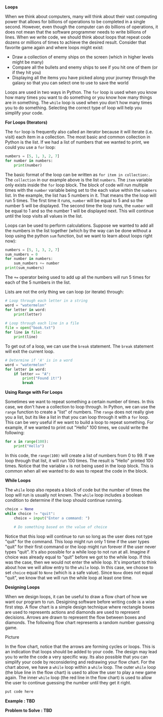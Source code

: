 **Loops**

When we think about computers, many will think about their vast computing power that allows for billions of operations to be completed in a single second.  However, even though the computer can do billions of operations, it does not mean that the software programmer needs to write billions of lines.  When we write code, we should think about loops that repeat code dozens or millions of times to achieve the desired result.  Consider that favorite game again and where loops might exist:

- Draw a collection of enemy ships on the screen (which in higher levels might be many)
- Compare all the bullets and enemy ships to see if you hit one of them (or if they hit you)
- Displaying all the items you have picked along your journey through the galaxy so that you can select one to use to save the world

Loops are used in two ways in Python.  The `for` loop is used when you know how many times you want to do something or you know how many things are in something.  The `while` loop is used when you don't how many times you to do something.  Selecting the correct type of loop will help you simplify your code.

**For Loops (Iterators)**

The `for` loop is frequently also called an iterator because it will iterate (i.e. visit) each item in a collection.  The most basic and common collection in Python is the list.  If we had a list of numbers that we wanted to print, we could you use a `for` loop:

```python
numbers = [5, 1, 3, 2, 7]
for number in numbers:
    print(number)
```

The basic format of the loop can be written as `for item in collection:`.  The `collection` in our example above is the list `numbers`.  The `item` variable only exists inside the `for` loop block.  The block of code will run multiple times with the `number` variable being set to the each value within the `numbers` list.  In the example, the list has 5 numbers in it.  That means the the loop will run 5 times.  The first time it runs, `number` will be equal to 5 and so the number 5 will be displayed.  The second time the loop runs, the `number` will be equal to 1 and so the number 1 will be displayed next.  This will continue until the loop visits all values in the list.

Loops can be used to perform calculations.  Suppose we wanted to add all the numbers in the list together (which by the way can be done without a loop using the python `sum` function, but we want to learn about loops right now):

```python
numbers = [5, 1, 3, 2, 7]
sum_numbers = 0
for number in numbers:
    sum_numbers += number
print(sum_numbers)
```

The `+=` operator being used to add up all the numbers will run 5 times for each of the 5 numbers in the list.

Lists are not the only thing we can loop (or iterate) through:

```python
# Loop through each letter in a string
word = "watermelon"
for letter in word:
    print(letter)
    
# Loop through each line in a file
file = open("book.txt")
for line in file:
	print(line)
```

To get out of a loop, we can use the `break` statement.  The `break` statement will exit the current loop.

```python
# Determine if 'A' is in a word
word = "watermelon"
for letter in word:
    if letter == "A":
        print("Found it!")
        break 
```

**Using Range with For Loops**

Sometimes we want to repeat something a certain number of times.  In this case, we don't have a collection  to loop through.  In Python, we can use the `range` function to create a "list" of numbers.  The `range` does not really give you a list, but its like a list in that you can loop through it with a `for` loop.  This can be very useful if we want to build a loop to repeat something.  For example, if we wanted to print out "Hello" 100 times, we could write the following:

```python
for x in range(100):
    print("Hello")
```

In this code, the `range(100)` will create a list of numbers from 0 to 99.  If we loop through that list, it will run 100 times.  The result is "Hello" printed 100 times.  Notice that the variable `x` is not being used in the loop block.  This is common when all we wanted to do was to repeat the code in the block.

**While Loops**

The `while` loop also repeats a block of code but the number of times the loop will run is usually not known.  The `while` loop includes a boolean condition to determine if the loop should continue running.

```python
choice = None
while choice != "quit":
    choice = input("Enter a command: ")
    
    # Do something based on the value of choice
```

Notice that this loop will continue to run so long as the user does not type "quit" for the command.  This loop might run only 1 time if the user types "quit" for their first command or the loop might run forever if the user never types "quit".  It's also possible for a while loop to not run at all.  Imagine if choice was already equal to "quit" before we got to the while loop.  If this was the case, then we would not enter the while loop.  It's important to think about how we will allow entry to the `while` loop.  In this case, we choose to set `choice` equal to `None` (which is a safe value).  Since `None` does not equal "quit", we know that we will run the while loop at least one time. 

**Designing Loops**

When we design loops, it can be useful to draw a flow chart of how we want our program to run.  Desigining software before writing code is a wise first step.  A flow chart is a simple design technique where rectangle boxes are used to represents actions and diamonds are used to represent decisions.  Arrows are drawn to represent the flow between boxes and diamonds.  The following flow chart represents a random number guessing game. 

Picture

In the flow chart, notice that the arrows are forming cycles or loops.  This is an indication that loops should be added to your code.  The design may lead you to write the code a very specific way.  Its also possible that you can simplify your code by reconsidering and redrawing your flow chart.  For the chart above, we have a `while` loop within a `while` loop.  The outer `while` loop (the blue line in the flow chart) is used to allow the user to play a new game again.  The inner `while` loop (the red line in the flow chart) is used to allow the user to continue guessing the number until they get it right.

```python
put code here
```



**Example : TBD**



**Problem to Solve : TBD**